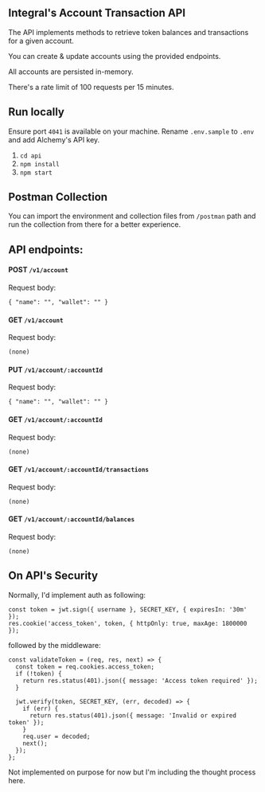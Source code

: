 ## Integral's Account Transaction API

The API implements methods to retrieve token balances and transactions for a given account.

You can create & update accounts using the provided endpoints.

All accounts are persisted in-memory.

There's a rate limit of 100 requests per 15 minutes.

## Run locally

Ensure port `4041` is available on your machine. Rename `.env.sample` to `.env` and add Alchemy's API key.

1. `cd api`
2. `npm install`
3. `npm start`

## Postman Collection

You can import the environment and collection files from `/postman` path and run the collection from there for a better experience.

## API endpoints:

#### POST `/v1/account`

Request body:

```
{ "name": "", "wallet": "" }
```

#### GET `/v1/account`

Request body:

```
(none)
```

#### PUT `/v1/account/:accountId`

Request body:

```
{ "name": "", "wallet": "" }
```

#### GET `/v1/account/:accountId`

Request body:

```
(none)
```

#### GET `/v1/account/:accountId/transactions`

Request body:

```
(none)
```

#### GET `/v1/account/:accountId/balances`

Request body:

```
(none)
```

## On API's Security

Normally, I'd implement auth as following:

```
const token = jwt.sign({ username }, SECRET_KEY, { expiresIn: '30m' });
res.cookie('access_token', token, { httpOnly: true, maxAge: 1800000 });
```

followed by the middleware:

```
const validateToken = (req, res, next) => {
  const token = req.cookies.access_token;
  if (!token) {
    return res.status(401).json({ message: 'Access token required' });
  }

  jwt.verify(token, SECRET_KEY, (err, decoded) => {
    if (err) {
      return res.status(401).json({ message: 'Invalid or expired token' });
    }
    req.user = decoded;
    next();
  });
};
```

Not implemented on purpose for now but I'm including the thought process here.
